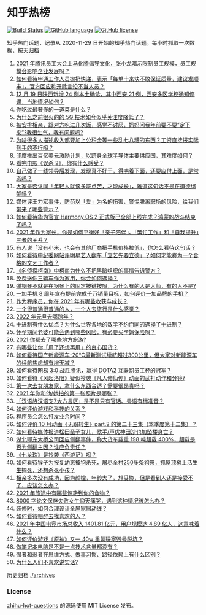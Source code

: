 # 知乎热榜
[![Build Status](https://github.com/ToWeLong/zhihu-hot-questions/workflows/CI/badge.svg)](https://github.com/ToWeLong/zhihu-hot-questions/actions)
[![GitHub language](https://img.shields.io/badge/language-golang-orange.svg)](https://golang.org/)
[![GitHub license](https://img.shields.io/github/license/ToWeLong/zhihu-hot-questions)](https://github.com/ToWeLong/zhihu-hot-questions/blob/main/LICENSE)

知乎热门话题，记录从 2020-11-29 日开始的知乎热门话题。每小时抓取一次数据，按天[归档](./archives)

<!-- BEGIN -->

1. [2021 年腾讯员工大会上马化腾倡导文化，张小龙暗示限制员工规模，员工规模会影响企业发展吗？](https://www.zhihu.com/question/507154380)
1. [如何看待申通工作人员抛扔快递，表示「每单十来块不敢保证质量，建议发顺丰」，官方回应称开除言论不当人员？](https://www.zhihu.com/question/507110502)
1. [12 月 19 日陕西新增 24 例本土确诊，其中西安 21 例，西安多区学校通知停课，当地情况如何？](https://www.zhihu.com/question/507218066)
1. [你吃过最奢侈的一道菜是什么？](https://www.zhihu.com/question/284676187)
1. [为什么之前很火的的 5G 技术如今似乎关注度降低了？](https://www.zhihu.com/question/502747685)
1. [被安排相亲，跟对方吃过几次饭，感觉不讨厌，妈妈问我年前要不要“定下来”?我很生气，我有问题吗?](https://www.zhihu.com/question/507175167)
1. [为啥很多人描述收入都要加上公积金等一些乱七八糟的东西？工资直接报实际到手的不行吗？](https://www.zhihu.com/question/506113303)
1. [印度推出百亿美元激励计划，以跻身全球半导体主要供应国，其难度如何？](https://www.zhihu.com/question/506787456)
1. [看完电影《误杀 2》，你有什么感受？](https://www.zhihu.com/question/506264855)
1. [自己做了一线领导后发现，发现真不好干，得哄着下面，还要应付上面，是常态吗？](https://www.zhihu.com/question/506316955)
1. [大家是否认同「年轻人就该多吃点苦，才能成长」，难道这句话不是在道德绑架吗？](https://www.zhihu.com/question/506633136)
1. [媒体评王力宏事件，防范以「爱」为名的伤害，警惕脱离职场的风险，给我们带来了哪些警示？](https://www.zhihu.com/question/507234128)
1. [如何看待华为官宣 Harmony OS 2 正式版已全部上线完成？鸿蒙的战斗结束了吗？](https://www.zhihu.com/question/506756918)
1. [2021 年作为家长，你是如何平衡好「亲子陪伴」、「繁忙工作」和「自我提升」三者的关系？](https://www.zhihu.com/question/506110785)
1. [有人说「没有小米，也会有其他厂商把手机价格拉低」，你怎么看待这句话？](https://www.zhihu.com/question/505682414)
1. [如何看待中纪委网站评明星艺人翻车「立艺先要立德」？如何才能称为一个合格的文艺工作者？](https://www.zhihu.com/question/507164798)
1. [《名侦探柯南》中柯南为什么不把黑暗组织的事情告诉警方？](https://www.zhihu.com/question/503275361)
1. [免费送你三辆车作为家用，你会如何选择？](https://www.zhihu.com/question/506818537)
1. [弹钢琴不就是在钢琴上的固定按键按吗，为什么有的人是大师，有的人不是?](https://www.zhihu.com/question/454403322)
1. [一加手机 8 周年宣布提前完成千万销量目标，如何评价一加品牌的手机？](https://www.zhihu.com/question/506599732)
1. [作为程序员，你在 2021 年有哪些收获与成长？](https://www.zhihu.com/question/504050772)
1. [一个很普通很普通的人，一个人去旅行是什么感觉？](https://www.zhihu.com/question/503624650)
1. [2022 年元旦去哪跨年？](https://www.zhihu.com/question/502885768)
1. [十进制有什么优点？为什么世界各地的数学不约而同的选择了十进制？](https://www.zhihu.com/question/321792424)
1. [怀孕期间老婆可能会遇到哪些风险，有必要买孕妈保险吗？](https://www.zhihu.com/question/506675422)
1. [2021 你都去了哪些地方旅游?](https://www.zhihu.com/question/505857809)
1. [有哪些让你「用了还想再用」的良心国货？](https://www.zhihu.com/question/506646010)
1. [如何看待国产新能源车-20℃最新测试续航超过300公里，但大家对新能源车的续航焦虑却有增无减？](https://www.zhihu.com/question/507077855)
1. [如何看待网易 3:0 战胜腾讯，赢得 DOTA2 互联网员工杯的冠军？](https://www.zhihu.com/question/507175528)
1. [如何看待《风起洛阳》疑似抄袭《凡人修仙传》动画的武打动作和分镜?](https://www.zhihu.com/question/506795146)
1. [第一次去女朋友家，拿什么东西合适？需要很昂贵吗？](https://www.zhihu.com/question/335168600)
1. [2021 年你和他/她拍的第一张照片是哪张？](https://www.zhihu.com/question/505126564)
1. [「汉语族汉语支7大方言区」是不是只有官话、粤语有标准音？](https://www.zhihu.com/question/265529907)
1. [如何评价游戏和科技的关系？](https://www.zhihu.com/question/507175375)
1. [程序员会怎么打发业余时间？](https://www.zhihu.com/question/493704857)
1. [如何评价 10 月动画《无职转生》part.2 的第二十三集（本季度第十二集）？](https://www.zhihu.com/question/506665506)
1. [如何看待媒体报道松田圣子女儿，歌手/声优神田沙也加坠楼身亡？](https://www.zhihu.com/question/506999509)
1. [湖北鄂东大桥公司回应侧翻事件，称大货车载重 198 吨超载 400%，超载是否为侧翻主因？谁应负责任？](https://www.zhihu.com/question/507023464)
1. [《七龙珠》是抄袭《西游记》吗？](https://www.zhihu.com/question/30995218)
1. [如何看待猴子为报复幼崽被狗杀死，屠尽全村250多条狗崽，抓屋顶树上活生生摔死，还想杀死小孩？](https://www.zhihu.com/question/506917729)
1. [相亲多次没有成功，因为颜控，年龄大了，想妥协，但是看到人还是接受不了，应该怎么办？](https://www.zhihu.com/question/506556431)
1. [2021 年旅途中有哪些惊艳到你的食物？](https://www.zhihu.com/question/506131942)
1. [8000 字论文保存失败女生仰天痛哭，遇到这种情况该怎么办？](https://www.zhihu.com/question/507048743)
1. [装修时，如何合理设计全屋家居动线？](https://www.zhihu.com/question/388239493)
1. [如何看待喝醉去找喜欢的人？](https://www.zhihu.com/question/280681033)
1. [2021 年中国电竞市场总收入 1401.81 亿元，用户规模达 4.89 亿人，这意味着什么？](https://www.zhihu.com/question/506456658)
1. [如何评价游戏《原神》又一 40w 重氪玩家毁号脱坑？](https://www.zhihu.com/question/506334661)
1. [做笔记本电脑是不是一点技术含量都没有？](https://www.zhihu.com/question/506343024)
1. [强者和弱者在思维方式、做事习惯、路径依赖上有什么区别？](https://www.zhihu.com/question/309135211)
1. [为什么人们不喜欢说实话?](https://www.zhihu.com/question/491602165)

<!-- END -->

历史归档 [./archives](./archives)


### License
[zhihu-hot-questions](https://github.com/towelong/zhihu-hot-questions) 的源码使用 MIT License 发布。
